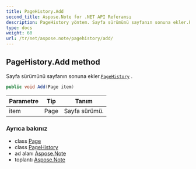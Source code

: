 ```yaml
---
title: PageHistory.Add
second_title: Aspose.Note for .NET API Referansı
description: PageHistory yöntem. Sayfa sürümünü sayfanın sonuna ekler.PageHistory .
type: docs
weight: 60
url: /tr/net/aspose.note/pagehistory/add/
---
```

## PageHistory.Add method

Sayfa sürümünü sayfanın sonuna ekler.[`PageHistory`](../) .

```csharp
public void Add(Page item)
```

| Parametre | Tip | Tanım |
| --- | --- | --- |
| item | Page | Sayfa sürümü. |

### Ayrıca bakınız

* class [Page](../../page/)
* class [PageHistory](../)
* ad alanı [Aspose.Note](../../pagehistory/)
* toplantı [Aspose.Note](../../../)


